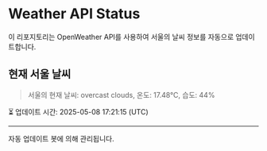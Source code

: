 
# Weather API Status

이 리포지토리는 OpenWeather API를 사용하여 서울의 날씨 정보를 자동으로 업데이트합니다.

## 현재 서울 날씨
> 서울의 현재 날씨: overcast clouds, 온도: 17.48°C, 습도: 44%

⏳ 업데이트 시간: 2025-05-08 17:21:15 (UTC)

---
자동 업데이트 봇에 의해 관리됩니다.
